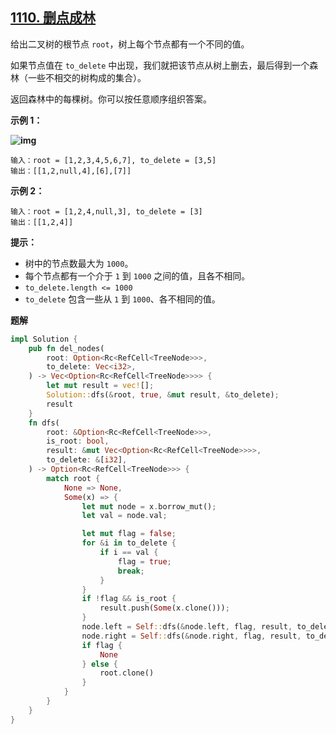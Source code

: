 ## [1110. 删点成林](https://leetcode.cn/problems/delete-nodes-and-return-forest/)

给出二叉树的根节点 `root`，树上每个节点都有一个不同的值。

如果节点值在 `to_delete` 中出现，我们就把该节点从树上删去，最后得到一个森林（一些不相交的树构成的集合）。

返回森林中的每棵树。你可以按任意顺序组织答案。



**示例 1：**

**![img](https://assets.leetcode-cn.com/aliyun-lc-upload/uploads/2019/07/05/screen-shot-2019-07-01-at-53836-pm.png)**

```
输入：root = [1,2,3,4,5,6,7], to_delete = [3,5]
输出：[[1,2,null,4],[6],[7]]
```

**示例 2：**

```
输入：root = [1,2,4,null,3], to_delete = [3]
输出：[[1,2,4]]
```



**提示：**

- 树中的节点数最大为 `1000`。
- 每个节点都有一个介于 `1` 到 `1000` 之间的值，且各不相同。
- `to_delete.length <= 1000`
- `to_delete` 包含一些从 `1` 到 `1000`、各不相同的值。

**题解**

```rust
impl Solution {
    pub fn del_nodes(
        root: Option<Rc<RefCell<TreeNode>>>,
        to_delete: Vec<i32>,
    ) -> Vec<Option<Rc<RefCell<TreeNode>>>> {
        let mut result = vec![];
        Solution::dfs(&root, true, &mut result, &to_delete);
        result
    }
    fn dfs(
        root: &Option<Rc<RefCell<TreeNode>>>,
        is_root: bool,
        result: &mut Vec<Option<Rc<RefCell<TreeNode>>>>,
        to_delete: &[i32],
    ) -> Option<Rc<RefCell<TreeNode>>> {
        match root {
            None => None,
            Some(x) => {
                let mut node = x.borrow_mut();
                let val = node.val;

                let mut flag = false;
                for &i in to_delete {
                    if i == val {
                        flag = true;
                        break;
                    }
                }
                if !flag && is_root {
                    result.push(Some(x.clone()));
                }
                node.left = Self::dfs(&node.left, flag, result, to_delete);
                node.right = Self::dfs(&node.right, flag, result, to_delete);
                if flag {
                    None
                } else {
                    root.clone()
                }
            }
        }
    }
}
```

